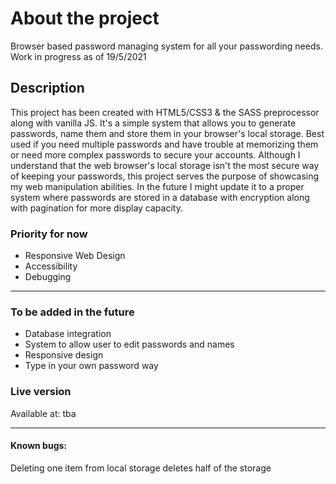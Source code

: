 <h1>About the project</h1>
Browser based password managing system for all your passwording needs. Work in progress as of 19/5/2021
<h2>Description</h2>
This project has been created with HTML5/CSS3 & the SASS preprocessor along with vanilla JS. It's a simple system that allows you to generate passwords, name them and store them in your browser's local storage. Best used if you need multiple passwords and have trouble at memorizing them or need more complex passwords to secure your accounts. Although I understand that the web browser's local storage isn't the most secure way of keeping your passwords, this project serves the purpose of showcasing my web manipulation abilities. In the future I might update it to a proper system where passwords are stored in a database with encryption along with pagination for more display capacity.
<h3>Priority for now</h3>
<ul>
    <li>Responsive Web Design</li>
    <li>Accessibility</li>
    <li>Debugging</li>
</ul>
<hr />
<h3>To be added in the future</h3>
<ul>
    <li>Database integration</li>
    <li>System to allow user to edit passwords and names</li>
    <li>Responsive design</li>
    <li>Type in your own password way</li>
</ul>

<h3>Live version</h3>
Available at: tba

<hr />
<h4>Known bugs:</h4>
<p>Deleting one item from local storage deletes half of the storage</p>